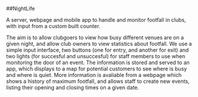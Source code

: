 ##NightLife

A server, webpage and mobile app to handle and monitor footfall in clubs, with input from a custom built counter.

The aim is to allow clubgoers to view how busy different venues are on a given night, and allow club owners to view statistics about footfall. We use a simple input interface, two buttons (one for entry, and another for exit) and two lights (for succesful and unsuccesful) for staff members to use when monitoring the door of an event. The information is stored and served to an app, which displays to a map for potential customers to see where is busy and where is quiet. More information is avaliable from a webpage which shows a history of maximum footfall, and allows staff to create new events, listing their opening and closing times on a given date.
